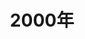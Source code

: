 ---
title: 2000年
aside: false
editLink: false
lastUpdated: false
showComment: false
news:
    - date: 2000/12/24
      title: 網站正式定名
      desc: 站長打算架設的小小軒轅劍網站，正式定名為「軒轅劍外傳楓之舞」。

    - date: 2000/12/09
      title: 天之痕受到熱烈迴響
      desc: 由於遊戲十分受到歡迎，軒轅劍三外傳天之痕，在討論區以及銷售商店，都得到很好的反應。

    - date: 2000/12/04
      title: 站長天之痕入手
      desc: 站長跑去世貿二館去買了天之痕，感覺天之痕很棒。

    - date: 2000/12/02
      title: 天之痕首賣會成功落幕
      desc: 天之痕首賣會成功落幕，此次的軒轅通與有獎問答都相當的受到歡迎，製作小組也公開了不少遊戲秘辛，此外會後更讓玩家將許多放大設定海報原稿拿走。但站長無法參與，只能去世貿看資訊展，拿到了大宇遊戲的馬克杯和海報，卻不能去首賣會，雖然就在世貿二館隔壁而已，唉…遙望紐約紐約…

    - date: 2000/12/01
      title: 年底資訊展快報
      desc: 大宇資訊在12月份的時候會參加世貿資訊展（世貿2館，12月1日至12月10日），大宇會員在會場參展期間至大宇的攤位，可以參加抽獎活動。會場上除了有新的軟體以外，還有一些特賣的商品，這些優惠都是只有在會場上才有的喔！

    - date: 2000/11/30
      title: 站長購入軒轅劍(普通)紀念版。

    - date: 2000/11/27
      title: 站長因為填寫電子郵件位址錯誤，沒抽中天之痕首賣會……真是失望。

    - date: 2000/11/25
      title: 網站架構設定完成
      desc: 大致決定了網站的架構與設定，並製作相關需要的背景與圖示。

    - date: 2000/11/22
      title: 天之痕首賣會開放報名
      desc: 大宇公司將於12月2日，於紐約紐約百貨公司七樓舉辦天之痕首賣會，並配合巴哈姆特網站舉辦軒轅通競賽，不但可以比市面上的6日還要早拿到天之痕（還有七折超低價優惠），並可以見到製作小組，得知製作秘辛，等等各項活動。大宇會員獨享喔！大家一起加入會員吧！

    - date: 2000/11/19
      title: 建立軒轅劍貳遊戲資訊
      desc: 開始整理軒轅劍二的密技，並完成DOMO工作室的路線介紹。

    - date: 2000/11/14
      title: 站長期中考，暫停上網一週。

    - date: 2000/11/10
      title: 建立軒轅劍參音樂資料
      desc: 整理軒轅劍三配樂曲目。

    - date: 2000/10/30
      title: 天之痕試玩版發送
      desc: 十一月份的遊戲雜誌紛紛附贈軒轅劍參外傳天之痕的試玩版，站長也去買了本雜誌拿到試玩版，遊戲很棒喔！

    - date: 2000/10/27
      title: 新增軒轅劍參資料片攻略
      desc: 完成軒轅劍三資料片攻略。

    - date: 2000/10/21
      title: 建立軒轅劍參遊戲資訊
      desc: 參考其他軒轅劍架構，並整理建立軒轅劍三遊戲資訊。

    - date: 2000/10/15
      title: 站長開始購入軒轅劍三漫畫。

    - date: 2000/10/14
      title: 網站規劃開始
      desc: 站長決定要架設一個小小的軒轅劍網站，開始整合一些以前無聊的時候整理的東西。

    - date: 2000/10/08
      title: 站長將軒轅劍二從頭玩起。

    - date: 2000/08/28
      title: 建立軒轅劍壹資料
      desc: 既然都寫了軒壹的攻略，也撰寫了軒轅劍壹故事背景、操作說明、物品資料、魔王資料。

    - date: 2000/08/27
      title: 完成軒轅劍壹攻略
      desc: 站長重玩軒壹，一時興起寫了軒轅劍壹攻略完成。

    - date: 2000/08/17
      title: 站長將軒轅劍三從頭玩起。

    - date: 2000/07/04
      title: 建立楓之舞部分資料
      desc: 因為太喜歡楓之舞了，無聊之餘整理了一份表單，列出楓之舞法術、角色、敵人資料。

    - date: 2000/07/03
      title: 站長今天剛考完升學考試，是最近第一次碰電腦。
---